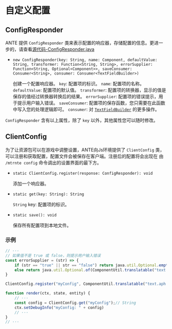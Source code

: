 # 自定义配置

## ConfigResponder

ANTE 提供 `ConfigResponder` 类来表示配置的响应器，存储配置的信息。更进一步的，请查看[源代码-ConfigResponder.java](https://github.com/aphrodite281/mtr-ante/blob/alpha/common/src/main/java/cn/zbx1425/mtrsteamloco/ClientConfig.java)

- `new ConfigResponder(key: String, name: Component, defaultValue: String, transformer: Function<String, String>, errorSupplier: Function<String, Optional<Component>>, saveConsumer: Consumer<String>, consumer: Consumer<TextFieldBuilder>)`

    创建一个配置响应器。
    `key`: 配置项的标识。
    `name`: 配置项的名称。
    `defaultValue`: 配置项的默认值。
    `transformer`: 配置项的转换器，显示的值是保存的值经过转换器转换后的结果。
    `errorSupplier`: 配置项的错误提示，用于提示用户输入错误。
    `saveConsumer`: 配置项的保存函数，您只需要在此函数中写入您的处理逻辑即可。
    `consumer`: 对 [`TextFieldBuilder`](https://github.com/shedaniel/cloth-config/blob/v8/common/src/main/java/me/shedaniel/clothconfig2/impl/builders/TextFieldBuilder.java) 的更多操作。

`ConfigResponder` 含有以上属性，除了 `key` 以外，其他属性您可以随时修改。

## ClientConfig

为了让资源包可以在游戏中调整设置，ANTE向Js环境提供了 `ClientConfig` 类，可以注册和获取配置，配置文件会被保存在客户端。注册后的配置将会出现在 由 `/mtrnte config` 命令调出的设置界面的最下方。

- `static ClientConfig.register(response: ConfigResponder): void `

    添加一个响应器。

- `static get(key: String): String`

    `String` key: 配置项的标识。

- `static save(): void`

    保存所有配置项到本地文件。

### 示例

```javascript
// ···
// 如果值不是 true 或 false，则提示用户输入错误
const errorSupplier = (str) => {
    if (str == "true" || str == "false") return java.util.Optional.empty();
    else return java.util.Optional.of(ComponentUtil.translatable("text.aph.config.error"));
}

ClientConfig.register("myConfig", ComponentUtil.translatable("text.aph.config.myConfig"), "true", value => value, errorSupplier, str => {});

function render(ctx, state, entity) {
    // ···
    const config = ClientConfig.get("myConfig");// String
    ctx.setDebugInfo("myConfig: " + config)
    // ···
}
// ···
```